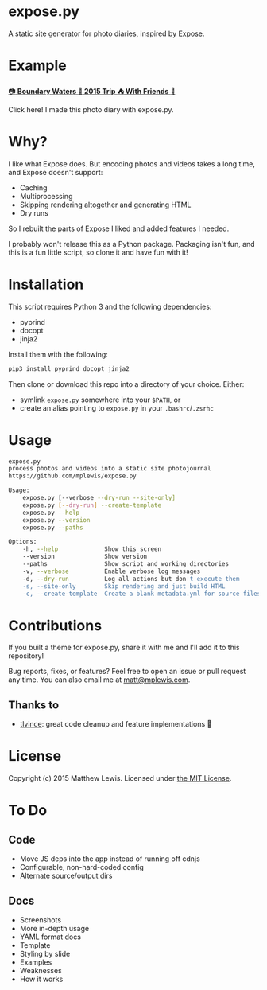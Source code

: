 # expose.py

A static site generator for photo diaries, inspired by [Expose](https://github.com/Jack000/Expose).

# Example

[:camera: **Boundary Waters :sunrise: 2015 Trip :tent: With Friends** :rowboat:](http://mplewis.com/bwca_2015/)

Click here! I made this photo diary with expose.py.

# Why?

I like what Expose does. But encoding photos and videos takes a long time, and Expose doesn't support:

* Caching
* Multiprocessing
* Skipping rendering altogether and generating HTML
* Dry runs

So I rebuilt the parts of Expose I liked and added features I needed.

I probably won't release this as a Python package. Packaging isn't fun, and this is a fun little script, so clone it and have fun with it!

# Installation

This script requires Python 3 and the following dependencies:

* pyprind
* docopt
* jinja2

Install them with the following:

```sh
pip3 install pyprind docopt jinja2
```

Then clone or download this repo into a directory of your choice. Either:

* symlink `expose.py` somewhere into your `$PATH`, or
* create an alias pointing to `expose.py` in your `.bashrc`/`.zsrhc`

# Usage

```sh
expose.py
process photos and videos into a static site photojournal
https://github.com/mplewis/expose.py

Usage:
    expose.py [--verbose --dry-run --site-only]
    expose.py [--dry-run] --create-template
    expose.py --help
    expose.py --version
    expose.py --paths

Options:
    -h, --help             Show this screen
    --version              Show version
    --paths                Show script and working directories
    -v, --verbose          Enable verbose log messages
    -d, --dry-run          Log all actions but don't execute them
    -s, --site-only        Skip rendering and just build HTML
    -c, --create-template  Create a blank metadata.yml for source files
```

# Contributions

If you built a theme for expose.py, share it with me and I'll add it to this repository!

Bug reports, fixes, or features? Feel free to open an issue or pull request any time. You can also email me at [matt@mplewis.com](mailto:matt@mplewis.com).

## Thanks to

* [tlvince](https://github.com/tlvince): great code cleanup and feature implementations :sunflower:

# License

Copyright (c) 2015 Matthew Lewis. Licensed under [the MIT License](http://opensource.org/licenses/MIT).

# To Do

## Code

* Move JS deps into the app instead of running off cdnjs
* Configurable, non-hard-coded config
* Alternate source/output dirs

## Docs

* Screenshots
* More in-depth usage
* YAML format docs
* Template
* Styling by slide
* Examples
* Weaknesses
* How it works
